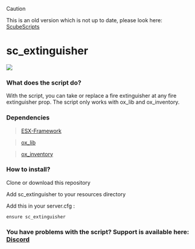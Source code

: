 > [!CAUTION]
> This is an old version which is not up to date, please look here: [ScubeScripts](https://github.com/orgs/ScubeScripts/repositories)

# sc_extinguisher

![](https://github.com/ScubeScripts/sc_extinguisher/assets/104854776/234565ac-2050-41d1-a7da-ee8dfd148c75)

### What does the script do?

With the script, you can take or replace a fire extinguisher at any fire extinguisher prop. The script only works with ox_lib and ox_inventory.

### Dependencies

> [ESX-Framework](https://github.com/esx-framework)

> [ox_lib](https://github.com/overextended/ox_lib)

> [ox_inventory](https://github.com/overextended/ox_inventory)

### How to install?
Clone or download this repository

Add sc_extinguisher to your resources directory

Add this in your server.cfg :
```
ensure sc_extinguisher
```


### You have problems with the script? Support is available here: [Discord](https://discord.gg/Mqgewse3Yc)
